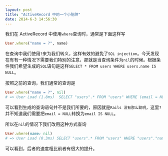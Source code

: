```yaml
---
layout: post
title: "ActiveRecord 中的一个小陷阱"
date: 2014-6-3 14:56:30
---
```

我们在 ActiveRecord 中使用`where`查询时，通常是下面这样写

```ruby
User.where("name = ?", name)
```

在查询中我们使用`?`来为我们转义，这样有效的避免了`SQL injection`。今天发现在有有一种情况下需要我们特别的注意，那就是当查询条件为`nil`的时候。根据条件我们希望生成的`SQL`语句是这样`SELECT * FROM users WHERE users.name IS NULL`。

按照之前的查询，我们通常的查询是

```ruby
User.where("name = ?", nil)
# => User Load (1.8ms)  SELECT "users".* FROM "users" WHERE (email = NULL)
```

可以看到生成的查询语句并不是我们所要的，原因就是`Rails 没有那么聪明`，这里`?`并不知道我们需要把`email = NULL`转换为`email IS NULL`。

所以在`nil`的情况下我们改用这种方式查询

```ruby
User.where(name: nil)
# => User Load (0.3ms) SELECT "users".* FROM "users" WHERE "users"."name" IS NULL
```

可以看到，后者的速度相比前者有很大的提升。
